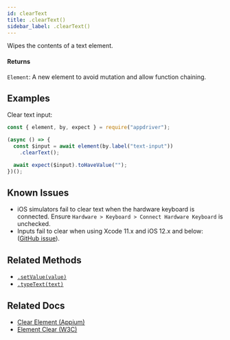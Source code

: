 ```yaml
---
id: clearText
title: .clearText()
sidebar_label: .clearText()
---
```


Wipes the contents of a text element.

#### Returns

`Element`: A new element to avoid mutation and allow function chaining.

## Examples

Clear text input:

```javascript
const { element, by, expect } = require("appdriver");

(async () => {
  const $input = await element(by.label("text-input"))
    .clearText();

  await expect($input).toHaveValue("");
})();
```

## Known Issues

- iOS simulators fail to clear text when the hardware keyboard is connected. Ensure `Hardware > Keyboard > Connect Hardware Keyboard` is unchecked.
- Inputs fail to clear when using Xcode 11.x and iOS 12.x and below: ([GitHub issue](https://github.com/appium/appium/issues/13288)).

## Related Methods

- [`.setValue(value)`](./setValue.md)
- [`.typeText(text)`](./typeText.md)

## Related Docs

- [Clear Element (Appium)](http://appium.io/docs/en/commands/element/actions/clear/)
- [Element Clear (W3C)](https://www.w3.org/TR/webdriver/#element-clear)